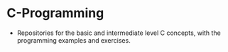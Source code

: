# C-Programming
- Repositories for the basic and intermediate level C concepts, with the programming examples and exercises.
